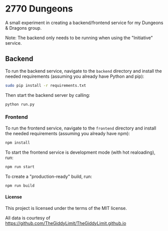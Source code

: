 # 2770 Dungeons

A small experiment in creating a backend/frontend service for my Dungeons & Dragons group. 

Note: The backend only needs to be running when using the "Initiative" service.



## Backend

To run the backend service, navigate to the `backend` directory and install the needed requirements (assuming you already have Python and pip):

```bash
sudo pip install -r requirements.txt
```

Then start the backend server by calling:

```bash
python run.py
```



### Frontend

To run the frontend service, navigate to the `frontend` directory and install the needed requirements (assuming you already have npm):

```bash
npm install
```

To start the frontend service is development mode (with hot realoading), run:

```bash
npm run start
```

To create a "production-ready" build, run:

```bash
npm run build
```



#### License

This project is licensed under the terms of the MIT license.

All data is courtesy of https://github.com/TheGiddyLimit/TheGiddyLimit.github.io